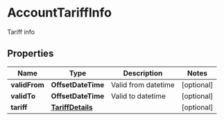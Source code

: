 

# AccountTariffInfo

Tariff info

## Properties

| Name | Type | Description | Notes |
|------------ | ------------- | ------------- | -------------|
|**validFrom** | **OffsetDateTime** | Valid from datetime |  [optional] |
|**validTo** | **OffsetDateTime** | Valid to datetime |  [optional] |
|**tariff** | [**TariffDetails**](TariffDetails.md) |  |  [optional] |



